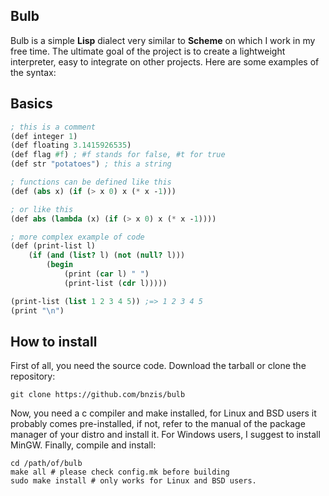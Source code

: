 ## Bulb
Bulb is a simple **Lisp** dialect very similar to **Scheme** on which 
I work in my free time. The ultimate goal of the project is to create 
a lightweight interpreter, easy to integrate on other projects.
Here are some examples of the syntax:
## Basics
```scheme
; this is a comment
(def integer 1) 
(def floating 3.1415926535)
(def flag #f) ; #f stands for false, #t for true
(def str "potatoes") ; this a string

; functions can be defined like this 
(def (abs x) (if (> x 0) x (* x -1))) 

; or like this 
(def abs (lambda (x) (if (> x 0) x (* x -1))))

; more complex example of code
(def (print-list l)
    (if (and (list? l) (not (null? l)))
        (begin 
            (print (car l) " ")
            (print-list (cdr l)))))

(print-list (list 1 2 3 4 5)) ;=> 1 2 3 4 5
(print "\n")
```

## How to install
First of all, you need the source code.
Download the tarball or clone the repository: 
```
git clone https://github.com/bnzis/bulb
```
Now, you need a c compiler and make installed, for Linux and BSD users it probably 
comes pre-installed, if not, refer to the manual of the package manager of your
distro and install it. For Windows users, I suggest to install MinGW.
Finally, compile and install: 
```
cd /path/of/bulb
make all # please check config.mk before building
sudo make install # only works for Linux and BSD users.
```
